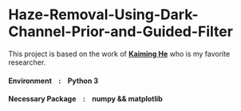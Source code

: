 # Haze-Removal-Using-Dark-Channel-Prior-and-Guided-Filter
This project is based on the work of [**Kaiming He**](http://kaiminghe.com/) who is my favorite researcher.<br>
#### Environment &ensp; : &ensp; Python 3
#### Necessary Package &ensp; : &ensp; numpy && matplotlib 
